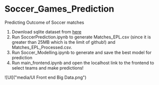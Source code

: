# Soccer_Games_Prediction
Predicting Outcome of Soccer matches

1) Download sqlite dataset from [here](https://www.kaggle.com/hugomathien/soccer/downloads/database.sqlite/10)
2) Run SoccerPrediction.ipynb to generate Matches_EPL.csv (since it is greater than 25MB which is the limit of github!) and Matches_EPL_Processed.csv.
3) Run Soccer_Modelling.ipynb to generate and save the best model for prediction
4) Run main_frontend.ipynb and open the localhost link to the frontend to select teams and make predictions!

![UI]("media/UI Front end Big Data.png")
